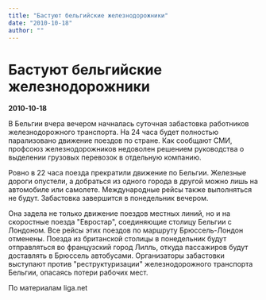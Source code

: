 ```yaml
---
title: "Бастуют бельгийские железнодорожники"
date: "2010-10-18"
author: ""
---
```


# Бастуют бельгийские железнодорожники

**2010-10-18** 

В Бельгии вчера вечером начналась суточная забастовка работников железнодорожного транспорта. На 24 часа будет полностью парализовано движение поездов по стране. Как сообщают СМИ, профсоюз железнодорожников недоволен решением руководства о выделении грузовых перевозок в отдельную компанию.

Ровно в 22 часа поезда прекратили движение по Бельгии. Железные дороги опустели, а добраться из одного города в другой можно лишь на автомобиле или самолете. Международные рейсы также выполняться не будут. Забастовка завершится в понедельник вечером.

Она задела не только движение поездов местных линий, но и на скоростные поезда "Евростар", соединяющие столицу Бельгии с Лондоном. Все рейсы этих поездов по маршруту Брюссель-Лондон отменены. Поезда из британской столицы в понедельник будут отправляться во французский город Лилль, откуда пассажиров будут доставлять в Брюссель автобусами. Организаторы забастовки выступают против "реструктуризации" железнодорожного транспорта Бельгии, опасаясь потери рабочих мест.

По материалам liga.net